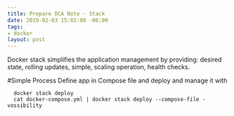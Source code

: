 ```yaml
---
title: Prepare DCA Note - Stack
date: 2019-02-03 15:02:00 -06:00
tags:
- docker
layout: post
---
```


Docker stack simplifies the application management by providing: desired state, rolling updates, simple, scaling operation, health checks.
<!--more-->
#Simple Process
 Define app in Compose file and deploy and manage it with 
```
  docker stack deploy
  cat docker-compose.yml | docker stack deploy --compose-file - vossibility
```
